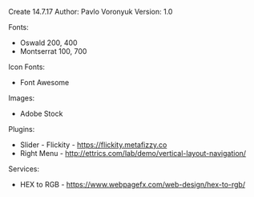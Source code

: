 Create 14.7.17
Author: Pavlo Voronyuk
Version: 1.0

Fonts:
 - Oswald 200, 400
 - Montserrat 100, 700

Icon Fonts:
 - Font Awesome
 
Images:
 - Adobe Stock
 
Plugins:
 - Slider - Flickity - https://flickity.metafizzy.co
 - Right Menu - http://ettrics.com/lab/demo/vertical-layout-navigation/ 
 
 Services:
 
 - HEX to RGB - https://www.webpagefx.com/web-design/hex-to-rgb/